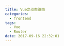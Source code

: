 ```yaml
---
title: Vue之动态路由
categories:
  - frontend
tags:
  - Vue
  - Router
date: 2017-09-16 22:32:01
---
```

